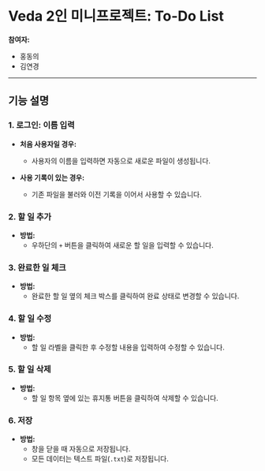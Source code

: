 # Veda 2인 미니프로젝트: To-Do List

**참여자:**  
- 홍동의  
- 김연경  

---

## 기능 설명

### 1. 로그인: 이름 입력
- **처음 사용자일 경우:**  
  - 사용자의 이름을 입력하면 자동으로 새로운 파일이 생성됩니다.
  
- **사용 기록이 있는 경우:**  
  - 기존 파일을 불러와 이전 기록을 이어서 사용할 수 있습니다.

### 2. 할 일 추가
- **방법:**  
  - 우하단의 `+` 버튼을 클릭하여 새로운 할 일을 입력할 수 있습니다.

### 3. 완료한 일 체크
- **방법:**  
  - 완료한 할 일 옆의 체크 박스를 클릭하여 완료 상태로 변경할 수 있습니다.

### 4. 할 일 수정
- **방법:**  
  - 할 일 라벨을 클릭한 후 수정할 내용을 입력하여 수정할 수 있습니다.

### 5. 할 일 삭제
- **방법:**  
  - 할 일 항목 옆에 있는 휴지통 버튼을 클릭하여 삭제할 수 있습니다.

### 6. 저장
- **방법:**  
  - 창을 닫을 때 자동으로 저장됩니다.
  - 모든 데이터는 텍스트 파일(`.txt`)로 저장됩니다.


 


